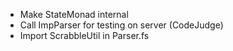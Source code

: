- Make StateMonad internal
- Call ImpParser for testing on server (CodeJudge)
- Import ScrabbleUtil in Parser.fs
